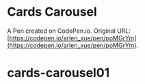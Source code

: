 # Cards Carousel

A Pen created on CodePen.io. Original URL: [https://codepen.io/arlen_xue/pen/poMGrYm](https://codepen.io/arlen_xue/pen/poMGrYm).

# cards-carousel01
